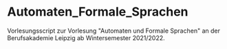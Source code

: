 # Automaten_Formale_Sprachen
Vorlesungsscript zur Vorlesung "Automaten und Formale Sprachen" an der Berufsakademie Leipzig ab Wintersemester 2021/2022.
